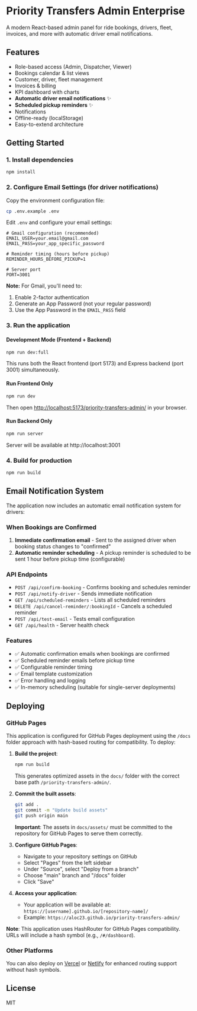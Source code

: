 # Priority Transfers Admin Enterprise

A modern React-based admin panel for ride bookings, drivers, fleet, invoices, and more with automatic driver email notifications.

## Features

- Role-based access (Admin, Dispatcher, Viewer)
- Bookings calendar & list views
- Customer, driver, fleet management
- Invoices & billing
- KPI dashboard with charts
- **Automatic driver email notifications** ✨
- **Scheduled pickup reminders** ✨
- Notifications
- Offline-ready (localStorage)
- Easy-to-extend architecture

## Getting Started

### 1. Install dependencies
```bash
npm install
```

### 2. Configure Email Settings (for driver notifications)
Copy the environment configuration file:
```bash
cp .env.example .env
```

Edit `.env` and configure your email settings:
```env
# Gmail configuration (recommended)
EMAIL_USER=your.email@gmail.com
EMAIL_PASS=your_app_specific_password

# Reminder timing (hours before pickup)
REMINDER_HOURS_BEFORE_PICKUP=1

# Server port
PORT=3001
```

**Note:** For Gmail, you'll need to:
1. Enable 2-factor authentication
2. Generate an App Password (not your regular password)
3. Use the App Password in the `EMAIL_PASS` field

### 3. Run the application

#### Development Mode (Frontend + Backend)
```bash
npm run dev:full
```
This runs both the React frontend (port 5173) and Express backend (port 3001) simultaneously.

#### Run Frontend Only
```bash
npm run dev
```
Then open [http://localhost:5173/priority-transfers-admin/](http://localhost:5173/priority-transfers-admin/) in your browser.

#### Run Backend Only
```bash
npm run server
```
Server will be available at http://localhost:3001

### 4. Build for production
```bash
npm run build
```

## Email Notification System

The application now includes an automatic email notification system for drivers:

### When Bookings are Confirmed
1. **Immediate confirmation email** - Sent to the assigned driver when booking status changes to "confirmed"
2. **Automatic reminder scheduling** - A pickup reminder is scheduled to be sent 1 hour before pickup time (configurable)

### API Endpoints
- `POST /api/confirm-booking` - Confirms booking and schedules reminder
- `POST /api/notify-driver` - Sends immediate notification
- `GET /api/scheduled-reminders` - Lists all scheduled reminders
- `DELETE /api/cancel-reminder/:bookingId` - Cancels a scheduled reminder
- `POST /api/test-email` - Tests email configuration
- `GET /api/health` - Server health check

### Features
- ✅ Automatic confirmation emails when bookings are confirmed
- ✅ Scheduled reminder emails before pickup time
- ✅ Configurable reminder timing
- ✅ Email template customization
- ✅ Error handling and logging
- ✅ In-memory scheduling (suitable for single-server deployments)

## Deploying

### GitHub Pages

This application is configured for GitHub Pages deployment using the `/docs` folder approach with hash-based routing for compatibility. To deploy:

1. **Build the project**:
   ```bash
   npm run build
   ```
   This generates optimized assets in the `docs/` folder with the correct base path `/priority-transfers-admin/`.

2. **Commit the built assets**:
   ```bash
   git add .
   git commit -m "Update build assets"
   git push origin main
   ```
   **Important**: The assets in `docs/assets/` must be committed to the repository for GitHub Pages to serve them correctly.

3. **Configure GitHub Pages**:
   - Navigate to your repository settings on GitHub
   - Select "Pages" from the left sidebar
   - Under "Source", select "Deploy from a branch"
   - Choose "main" branch and "/docs" folder
   - Click "Save"

4. **Access your application**:
   - Your application will be available at: `https://[username].github.io/[repository-name]/`
   - Example: `https://aloc23.github.io/priority-transfers-admin/`

**Note**: This application uses HashRouter for GitHub Pages compatibility. URLs will include a hash symbol (e.g., `/#/dashboard`).

### Other Platforms

You can also deploy on [Vercel](https://vercel.com/) or [Netlify](https://netlify.com/) for enhanced routing support without hash symbols.

## License

MIT